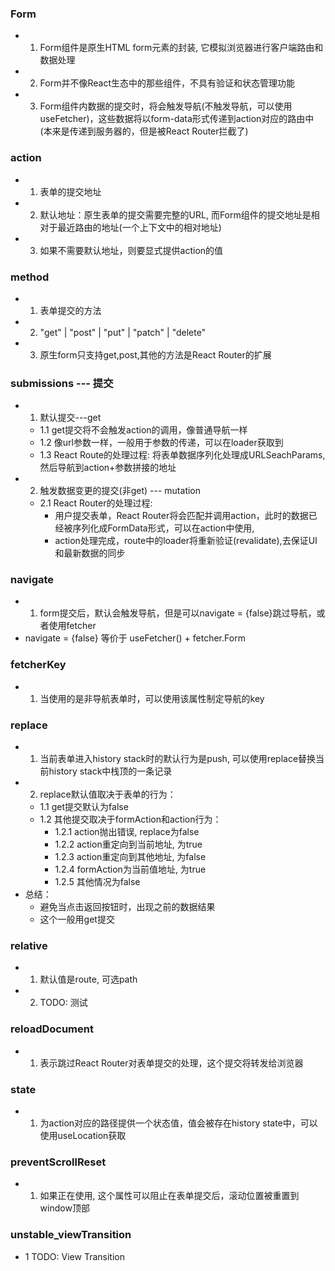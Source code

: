 ### Form
  - 1. Form组件是原生HTML form元素的封装, 它模拟浏览器进行客户端路由和数据处理
  - 2. Form并不像React生态中的那些组件，不具有验证和状态管理功能
  - 3. Form组件内数据的提交时，将会触发导航(不触发导航，可以使用useFetcher)，这些数据将以form-data形式传递到action对应的路由中(本来是传递到服务器的，但是被React Router拦截了)
  
### action
  - 1. 表单的提交地址
  - 2. 默认地址：原生表单的提交需要完整的URL, 而Form组件的提交地址是相对于最近路由的地址(一个上下文中的相对地址)
  - 3. 如果不需要默认地址，则要显式提供action的值

### method
  - 1. 表单提交的方法
  - 2. "get" | "post" | "put" | "patch" | "delete"
  - 3. 原生form只支持get,post,其他的方法是React Router的扩展
### submissions --- 提交
  - 1. 默认提交---get
    - 1.1 get提交将不会触发action的调用，像普通导航一样
    - 1.2 像url参数一样，一般用于参数的传递，可以在loader获取到
    - 1.3 React Route的处理过程: 将表单数据序列化处理成URLSeachParams, 然后导航到action+参数拼接的地址
  - 2. 触发数据变更的提交(非get) --- mutation
    - 2.1 React Router的处理过程: 
      - 用户提交表单，React Router将会匹配并调用action，此时的数据已经被序列化成FormData形式，可以在action中使用,
      - action处理完成，route中的loader将重新验证(revalidate),去保证UI和最新数据的同步

### navigate
  - 1. form提交后，默认会触发导航，但是可以navigate = {false}跳过导航，或者使用fetcher
  - navigate = {false} 等价于 useFetcher() + fetcher.Form

### fetcherKey
  - 1. 当使用的是非导航表单时，可以使用该属性制定导航的key

### replace
  - 1. 当前表单进入history stack时的默认行为是push, 可以使用replace替换当前history stack中栈顶的一条记录
  - 2. replace默认值取决于表单的行为：
    - 1.1 get提交默认为false
    - 1.2 其他提交取决于formAction和action行为：
      - 1.2.1 action抛出错误, replace为false
      - 1.2.2 action重定向到当前地址, 为true
      - 1.2.3 action重定向到其他地址, 为false
      - 1.2.4 formAction为当前值地址, 为true
      - 1.2.5 其他情况为false
  - 总结：
    - 避免当点击返回按钮时，出现之前的数据结果
    - 这个一般用get提交

### relative
  - 1. 默认值是route, 可选path
  - 2. TODO: 测试

### reloadDocument
  - 1. 表示跳过React Router对表单提交的处理，这个提交将转发给浏览器

### state
  - 1. 为action对应的路径提供一个状态值，值会被存在history state中，可以使用useLocation获取

### preventScrollReset
  - 1. 如果正在使用<ScrollRestoration>, 这个属性可以阻止在表单提交后，滚动位置被重置到window顶部

### unstable_viewTransition
  - 1 TODO: View Transition 
